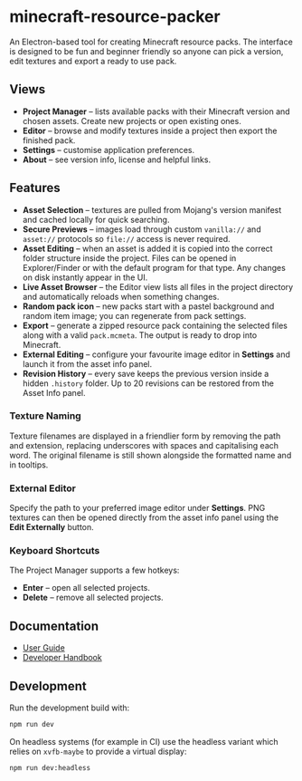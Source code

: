 # minecraft-resource-packer

An Electron-based tool for creating Minecraft resource packs. The interface is designed to be fun and beginner friendly so anyone can pick a version, edit textures and export a ready to use pack.

## Views

- **Project Manager** – lists available packs with their Minecraft version and chosen assets. Create new projects or open existing ones.
- **Editor** – browse and modify textures inside a project then export the finished pack.
- **Settings** – customise application preferences.
- **About** – see version info, license and helpful links.

## Features

- **Asset Selection** – textures are pulled from Mojang's version manifest and cached locally for quick searching.
- **Secure Previews** – images load through custom `vanilla://` and `asset://` protocols so `file://` access is never required.
- **Asset Editing** – when an asset is added it is copied into the correct folder structure inside the project. Files can be opened in Explorer/Finder or with the default program for that type. Any changes on disk instantly appear in the UI.
- **Live Asset Browser** – the Editor view lists all files in the project directory and automatically reloads when something changes.
- **Random pack icon** – new packs start with a pastel background and random item image; you can regenerate from pack settings.
- **Export** – generate a zipped resource pack containing the selected files along with a valid `pack.mcmeta`. The output is ready to drop into Minecraft.
- **External Editing** – configure your favourite image editor in **Settings** and launch it from the asset info panel.
- **Revision History** – every save keeps the previous version inside a hidden `.history` folder. Up to 20 revisions can be restored from the Asset Info panel.

### Texture Naming

Texture filenames are displayed in a friendlier form by removing the path and extension, replacing underscores with spaces and capitalising each word. The original filename is still shown alongside the formatted name and in tooltips.

### External Editor

Specify the path to your preferred image editor under **Settings**. PNG textures can then be opened directly from the asset info panel using the **Edit Externally** button.

### Keyboard Shortcuts

The Project Manager supports a few hotkeys:

- **Enter** – open all selected projects.
- **Delete** – remove all selected projects.

## Documentation

- [User Guide](docs/user-guide.md)
- [Developer Handbook](docs/developer-handbook.md)

## Development

Run the development build with:

```bash
npm run dev
```

On headless systems (for example in CI) use the headless variant which relies on `xvfb-maybe` to provide a virtual display:

```bash
npm run dev:headless
```
